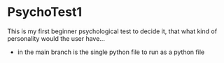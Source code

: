 # PsychoTest1

This is my first beginner psychological test to decide it, that what kind of personality would the user have...

- in the main branch is the single python file to run as a python file
